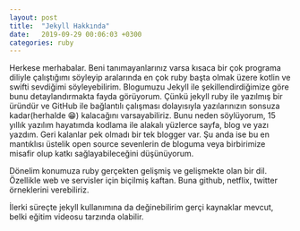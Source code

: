 ```yaml
---
layout: post
title:  "Jekyll Hakkında"
date:   2019-09-29 00:06:03 +0300
categories: ruby
---
```


Herkese merhabalar. Beni tanımayanlarınız varsa kısaca bir çok programa diliyle çalıştığımı söyleyip aralarında en çok ruby başta olmak üzere kotlin ve swifti sevdiğimi söyleyebilirim. Blogumuzu Jekyll ile şekillendirdiğimize göre bunu detaylandırmakta fayda görüyorum. Çünkü jekyll ruby ile yazılmış bir üründür ve GitHub ile bağlantılı çalışması dolayısıyla yazılarınızın sonsuza kadar(herhalde 😁) kalacağını varsayabiliriz. Bunu neden söylüyorum, 15 yıllık yazılım hayatımda kodlama ile alakalı yüzlerce sayfa, blog ve yazı yazdım. Geri kalanlar pek olmadı bir tek blogger var. Şu anda ise bu en mantıklısı üstelik open source sevenlerin de bloguma veya birbirimize misafir olup katkı sağlayabileceğini düşünüyorum. 



Dönelim konumuza ruby gerçekten gelişmiş ve gelişmekte olan bir dil. Özellikle web ve servisler için biçilmiş kaftan. Buna github, netflix, twitter örneklerini verebiliriz. 

İlerki süreçte jekyll kullanımına da değinebilirim gerçi kaynaklar mevcut, belki eğitim videosu tarzında olabilir.